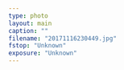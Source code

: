 ```yaml
---
type: photo
layout: main
caption: ""
filename: "20171116230449.jpg"
fstop: "Unknown"
exposure: "Unknown"
---
```

